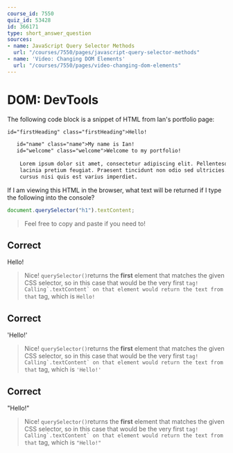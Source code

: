 ```yaml
---
course_id: 7550
quiz_id: 53428
id: 366171
type: short_answer_question
sources:
- name: JavaScript Query Selector Methods
  url: "/courses/7550/pages/javascript-query-selector-methods"
- name: 'Video: Changing DOM Elements'
  url: "/courses/7550/pages/video-changing-dom-elements"
---
```


# DOM: DevTools

The following code block is a snippet of HTML from Ian's portfolio page:

```html
id="firstHeading" class="firstHeading">Hello!

   id="name" class="name">My name is Ian!
   id="welcome" class="welcome">Welcome to my portfolio!
  
    Lorem ipsum dolor sit amet, consectetur adipiscing elit. Pellentesque
    lacinia pretium feugiat. Praesent tincidunt non odio sed ultricies. Fusce
    cursus nisi quis est varius imperdiet.
```

If I am viewing this HTML in the browser, what text will be returned if I type
the following into the console?

```javascript
document.querySelector("h1").textContent;
```

> Feel free to copy and paste if you need to!

## Correct

Hello!

> Nice! `querySelector()`returns the **first** element that matches the given CSS
> selector, so in this case that would be the very first `` tag!
> Calling`.textContent` on that element would return the text from that `` tag,
> which is `Hello!`

## Correct

'Hello!'

> Nice! `querySelector()`returns the **first** element that matches the given CSS
> selector, so in this case that would be the very first `` tag!
> Calling`.textContent` on that element would return the text from that `` tag,
> which is `'Hello!'`

## Correct

"Hello!"

> Nice! `querySelector()`returns the **first** element that matches the given CSS
> selector, so in this case that would be the very first `` tag!
> Calling`.textContent` on that element would return the text from that `` tag,
> which is `"Hello!"`
